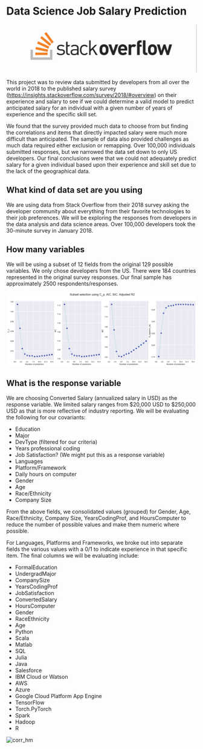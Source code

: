 # Data Science Job Salary Prediction

![so](viz\stackoverflow.png)

This project was to review data submitted by developers from all over the world in 2018 to the published salary survey (https://insights.stackoverflow.com/survey/2018/#overview)  on their experience and salary to see if we could determine a valid model to predict anticipated salary for an individual with a given number of years of experience and the specific skill set.

We found that the survey provided much data to choose from but finding the correlations and items that directly impacted salary were much more difficult than anticipated.  The sample of data also provided challenges as much data required either exclusion or remapping.  Over 100,000 individuals submitted responses, but we narrowed the data set down to only US developers.  Our final conclusions were that we could not adequately predict salary for a given individual based upon their experience and skill set due to the lack of the geographical data.

## What kind of data set are you using

We are using data from Stack Overflow from their 2018 survey asking the developer community about everything from their favorite technologies to their job preferences. We will be exploring the responses from developers in the data analysis and data science areas.  Over 100,000 developers took the 30-minute survey in January 2018.

## How many variables

We will be using a subset of 12 fields from the original 129 possible variables. We only chose developers from the US. There were 184 countries represented in the original survey responses.  Our final sample has approximately 2500 respondents/responses.

![feature_selection](viz\db2fs.png)

## What is the response variable

We are choosing Converted Salary (annualized salary in USD) as the response variable.  We limited salary ranges from $20,000 USD to $250,000 USD as that is more reflective of industry reporting.  We will be evaluating the following for our covariants:

+ Education
+ Major
+ DevType (filtered for our criteria)
+ Years professional coding
+ Job Satisfaction? (We might put this as a response variable)
+ Languages
+ Platform/Framework
+ Daily hours on computer
+ Gender
+ Age
+ Race/Ethnicity
+ Company Size

From the above fields, we consolidated values (grouped) for Gender, Age, Race/Ethnicity, Company Size, YearsCodingProf, and HoursComputer to reduce the number of possible values and make them numeric where possible.  

For Languages, Platforms and Frameworks, we broke out into separate fields the various values with a 0/1 to indicate experience in that specific item. The final columns we will be evaluating include:

+ FormalEducation
+ UndergradMajor
+ CompanySize
+ YearsCodingProf
+ JobSatisfaction
+ ConvertedSalary
+ HoursComputer
+ Gender
+ RaceEthnicity
+ Age
+ Python
+ Scala
+ Matlab
+ SQL
+ Julia
+ Java
+ Salesforce
+ IBM Cloud or Watson
+ AWS
+ Azure
+ Google Cloud Platform App Engine
+ TensorFlow
+ Torch.PyTorch
+ Spark
+ Hadoop
+ R

![corr_hm](\viz\db2heatmap.png)
